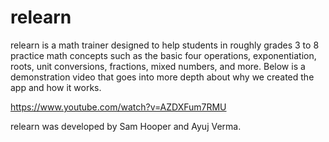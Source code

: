 # relearn

relearn is a math trainer designed to help students in roughly grades 3 to 8 practice math concepts such as the basic four operations, exponentiation, roots, unit conversions, fractions, mixed numbers, and more. Below is a demonstration video that goes into more depth about why we created the app and how it works.

https://www.youtube.com/watch?v=AZDXFum7RMU

relearn was developed by Sam Hooper and Ayuj Verma.
